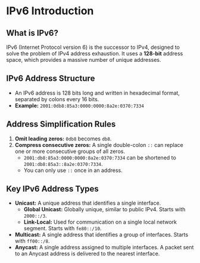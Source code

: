 # IPv6 Introduction

## What is IPv6?
IPv6 (Internet Protocol version 6) is the successor to IPv4, designed to solve the problem of IPv4 address exhaustion. It uses a **128-bit** address space, which provides a massive number of unique addresses.

## IPv6 Address Structure
- An IPv6 address is 128 bits long and written in hexadecimal format, separated by colons every 16 bits.
- **Example:** `2001:0db8:85a3:0000:0000:8a2e:0370:7334`

## Address Simplification Rules
1.  **Omit leading zeros:** `0db8` becomes `db8`.
2.  **Compress consecutive zeros:** A single double-colon `::` can replace one or more consecutive groups of all zeros.
    - `2001:db8:85a3:0000:0000:8a2e:0370:7334` can be shortened to `2001:db8:85a3::8a2e:0370:7334`.
    - You can only use `::` once in an address.

## Key IPv6 Address Types
- **Unicast:** A unique address that identifies a single interface.
    - **Global Unicast:** Globally unique, similar to public IPv4. Starts with `2000::/3`.
    - **Link-Local:** Used for communication on a single local network segment. Starts with `fe80::/10`.
- **Multicast:** A single address that identifies a group of interfaces. Starts with `ff00::/8`.
- **Anycast:** A single address assigned to multiple interfaces. A packet sent to an Anycast address is delivered to the nearest interface.
